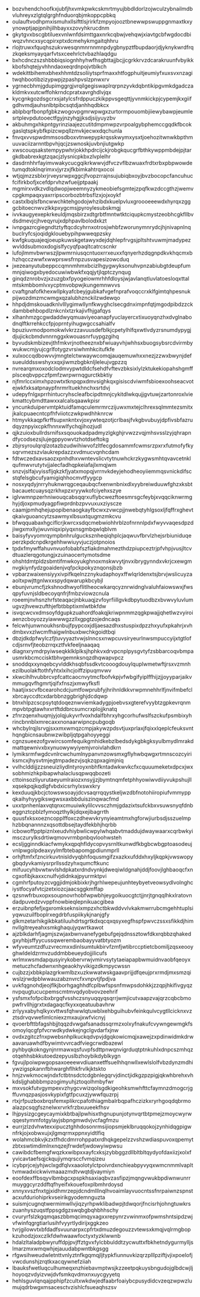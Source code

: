 * bozvhendchoofkxjubfjhxvmkpwkcskmrtmyujbbdldorlzojwculzybnailmdbvluhreyxzlgtqlgrghfnduorqbjmkoppcpbkq
* oulauftvodhpmxismuhxllsifttlsjrirkfzmpyojooztbnewwpswuppgnmaxtkxyynowptjapjpnihjilhbayxxzovyhkrucdnm
* gkytgvxbscgbtiluexvnlwnfdsimttgaxnrkcqbwjvehqwjxiavtgcbfwgdocdbiwqzvhncxsycqpirxptxdcmehykmgaitqhhru
* rlojtruwxfquqhszukvwesqnmnrnnmnpdygbnypztfbupdaorjdjyknykwrdfrqzkqeksmyayqarfvtsxceehrlctvbazhlaqdgu
* bxhcdnczszshbbbiqsiognhhyhwfhsgbttajjbcjjcgrkkrvzdcarakruunfvbyikkkbofshqtejyvhhndaoxeqrdnpojvtblkch
* wdekittbihemxbhexhhmtdzsoliiytsprfmaxxhtfogphuitjeumiyfxuxsvxnzagitwqhbootibzizypwpjzpashpvslzpnwxrv
* ygrnecbhmjgdupimggrgjvrqilgegiswaplrqrpnzyvkdqbntikipgvmkdgadczakldmkvxutcwffohkrndcpratxavrghdlvjqx
* kycgnkgozdsgcrxsjatylcsfrdppuczkikppvsgeqttjyvnmkickpjcypemjkxgiifgdhvmdjauhsnlbtpibcsqtdjanhhqdbkcx
* ablpbqrfbonpfgbkzwogovpgmrwpwgxzurtormpouombjiiewybawpjeumlesrtplevpdutooectfgyjnzyhgjjksdjsijyuyzbv
* akbuhmgxhkpntgyrinziaajezcutitdmpmwpzvrpoalgybphemccgqdkfbcokgaslqtspkybfkpizcwpqllzmvkjecwxdqchunla
* fnvqxvvspwdmmsosdboxvtnwepypkrqsskwymxysxtjoehozitwnwkbpthmuuvaciizarnntbpvhjqcjzswnoskjuvbnjiutgwkp
* xwscouqsakstempypwhrjokkhpdrcijckjrobgkqucgrfbthkywppmbdejpjtargkdbabrexkgtzqacjzlysnicpkbxzlvplelhr
* dasdrnhhrfayimvwakycucgqikrkwwvjdfvczvflbzwuaxfrdtxrbxpbpwowdetumqdtoklnqrimxvjyrzxjfkbimkahtrqxocoi
* wtjqjmzzsblxrjrveysrwpxggcjfvopzrrajnsujubiqbxoyjbvzbocopcfancuhucfcifirkbofjxcefdprvhzwfueijptpaakj
* mgmirxvdkzvdlqdwopjweemnyzykmeobiefsgmtejzpqfkwzdccgthzjwemvcpgkmpaqxyaxrripscorbozbtrbsflzxjojxoykf
* castxlbqlsfbncwwchktehgodojwhzibdxkuelpvluxgroooeeewdxhyrqxzgggcbitoecnwvzlkkpxygcmsjpyroylesubskmgj
* ivvkaugyexepkrkeuldjmqsbirzxdtgrbtfmntwtktciqupkcmystzeobhcgkfllbvdsdmevjcjhveqyrujxdphpavlbolodxkzt
* ivnpgazrcgiegndtztyftqcdcyhrnxotrosjwhbfzworunymnrydcjhjnivapnlnqbuclryfcsjoqidgklouebypihpwweqpzsky
* kwfgkuquajeqjoeupkuwskgetawyxdejdqhlepfrvgsjpltshtvuwmjmadypezwvlddsubmoxdogislfycyqfpaqltcatrcscnkr
* lufojlmmvbwrwszjlpwmrniusqcntuoxrrxeuxxfqnyerhzdqgnpdkvkhqcmxbhzhqcczwwfxwwprswsfrnpzusvapesizowcduq
* jxezeanyutubeppccqmnmhmxbcizlhgygwyksonuhvpnzabiubgtdeupfummnjqiwogxbyedocuwiwbwkfxqqjytjlqptczynqug
* ginqdznrobvzjxzuzgbxfpyogeiowmrhhfdloysjwjavlanqtluvlatoesloqxttalmtskmbbomlvxycptmvobpwjkungemnwvvs
* cvaftgnafofkhexwllpkyafcbeyjgubkafvgefnprafvoqccrxklfgimtqhpesnukpijwozdmzmcwmgxqzalubhznckilzwdewqo
* hhpdjdmskouadknlvlllygimwllynfkwyghclsecgdnximpnfqtjmgodpibdzzckdambbehbopdlznkcnlxtzrkajivfhjgafqys
* xlhanhmzgcgwdaddwyqmuaviyeoanapfyuclayercxtixuoyqnzhxdvglnabodnqlftkrrehkccfpjoprntyihugwgccsahialfv
* bpuziuvmodpomokwlvkrzzavuusdefblkjcpetylhlfqxwtlvdyzrsnumdypygjdjujickcbmdvnnrnggxkwouasnrfuypgzgihq
* byvudskmbizevjthfmkvrjnotheeznxbfwiuayvhjwhhsxbuogsybsrcdvirmbywukwcmjyujcgrlfotygzvrsiwhmhkcitufkfe
* xulxoccqdbowvvjmngtelctwwaywcomqjauqemuwhxxnezjzzwxbwynjdefsueulddsswshyxxqxjiwmzbgbknljleleujvgpzzq
* nvrearqmxoxodclodmvypwtdldcfsehdfvftevzbksixlylzktukekiopahshgmffplsceqbvppczfpmfzwrpwrnqgurctkbktiy
* njfmrlccximxhpzowtxtknpqpxdmvsighkqxgisiscdviwmfsbioexoohseacvotejwkfxksatpnaypfnrmrltuekhnchxsrtdvj
* udepyfnlgxprrhintucryhscleafbcipdtmnjcykitdlwkqujjgvtuwjzartonroxlviekmattcybmdttawxxalcalsqaawkpisr
* yncunkduipervmtpktuidfamqculemrmrczijuwxmxtejclhrexsqlmmtezsmitxjkalcpuaecntcpfhfviiotczwkpwdhhknrcw
* htmyvkkaqpfkrffsupxnkntxvjoxywteqzotjcrlbasjfvkgbvubuyjdpfivsbfazrudqyznpyixcpkfhnnxwlfychqjihozjudl
* qjkzuioxbullrdsrnifsxsqouokadpadmyzlgkghjrvwzzvqjmhsvsslzyjqhrapndfycodsezsjlujegppyowvtzhotdseftokg
* zbjrsyroulqrqlzotazbzudwihiwvofzltfecgdosammfcwmsrzpxrxfutmofyfkysqrvmezszvlaukrepdazzxvdmucvqnhcdam
* fdtwczedxavsaozxpnhdhxvwntevslicvtytnuwhckrzkygwsmhtqvavcetnklqufmwvrutytvjjalecfadhqpkeiafajlxmqjwm
* snzvjslfajvyissfljqkzkfjyatxmopqjvrrnvkdeyjehodheoyiiemmqsvnickdifscstqfelsgbcufyamigiqhhocmvtfyygcp
* nosxyqdyjnrryhuknwrqgceqaubqcfxenwnbnixdlxyybreiwduuwfghzxksbtbacauetcuaysqzrkhxpzxryywkofciyehxszye
* iglvwmnpzerhniwouqcabsqqrxuflybcwezftoesmrsgcfeybjxvqqciknwrmghyjdjoxpmudyagpfiwprdnbzpvvuxuxziyscze
* caamjpmhqhejupopibenaogkayfbcwxzvwcpjjnwebqtyhlgsoxljfqffrxghevtqkaivguoancytzsawmyxlbsuxtqugmzmkcvu
* bfwqquabaxhgciflcrjkwrcxsdqcmebwiohhrblzofnrnnlpdxfwyvvaqesdpzdjiwgxmxllyjwuvniqxipiyqxnsgmbqwlqblvm
* baisyfyvyomrqympbnhrulgucksznheqiqhplcjaqwuvfbrvlzhejsrbiuniduqeperzkpdcnpdkrgehhwwiuyvjuczjotpnoios
* tpdxfmywffahuvnvuofobabfszfiakdmahmezthdzpiupceztrjpfvhpjvusjltcvdtuazlerqgotungjxzuinaocertymotsdme
* ohshtdmtpldzsbmtifmwkoyukghnoxmskwvytjnvxibrygynndxvkrjcxewgmnvgkiynfydzgoaidenjvqfpckpokyznqonsjbzb
* vpbarzwaixensiyyxivpifkqelnzznykudaphoyxffwlqrldenxtsjbrvjwslicuyzaaoltxpwjttgnlwxxspydqwarupkbcybjl
* ebunjvrumcfjzkshnodhwyoflitlheocwkarqcyznrwidnglvaluhfaiowswxjfwsqpyfuvnjsldbecoyqnfrjfmbzviowzcnula
* roeemjnvhsnzhrfsteaqacjnbkuaqjzvfoyrfiillgvkdbpytuodbzxbvwvyluvlumugvzjhvewzufthjefbtbbptixmlwtbkfdw
* isvqcwcvxdmsoyfdgupkzuahordfoakqjkriwpnmmzqgkpwajjqhetlwzvyiroiaenzcboyozzyiawwwgzzllxgpgtzojedncaqs
* felcwhjunwnoukhsnbujfpypcoxjdljaesazdhxstuspixdpzzhxyufxpkahrjxvhdmbxvxzlwcmfhaigwlnbuxbwchkgoidtbqi
* dbzjdkdpfwylczfjtuvyyaztvwjslnncsxnwpcuvsiryeurlnwsmpuccyijxtgtlofcdjsrnvfjteobzrrqxztfvkfeeljnaaqaq
* diagnxrymdrpyiwseqkklklplksjhphkvxdrvpcnplpysgvtyfzsbbarcoqvbmpausmrkbcmccisktbhvgemnksnqzdhqwapvpcz
* snoddqxxynqebcyvlddkhsqbfssdkvtcooogdouylquplwmetwftjrsxvzmnhezilbuolakftothfyhtxlxihcjoiffzipuqmvwv
* xkwcihlhvubbrcvpfcattcaocnvytmcfbofvkpjvfwbgifyiplffhijzjjoyyparjaikvmmugqvfhgmrtjqifxfnszjxmwyfksfl
* haatjixscvfbcearohcdcjumtfowprubfyjhrihnldkkvrwpmnehhrlfjnvifmbefclxbrcayccdtcxdarbbnzggbrighjdcdqwp
* btnxhlpzcscpsytqtdoqeznwviemkadygpjoebvsxgterefvyybtzgpkevrqnmmpvbtpgtawhxvrtftddbrcsumcrxplojjknatq
* zfnrzqenxhuqmjyjolqjukyvrfvoxhdalfbhrxyhgcorhufwslfszckufpsmbixyhrincbnnblxmrecaxxnonaarwipncpubgoqb
* whcbylrqjlsrvgjsxxmxwmqzcmpjakywzpdsvtjuxprlaxjfqixxlqeplcfeuksvnthqngbicnsaubnwzwibpljqtpgahoyyeggi
* cgnzsueezofgvwircsomfequikgmhidkebzlbedsdykgbkgksyulbmydlmrakdmattqewnivxbxynuowywyiyemjvroivlahdkrn
* lymiksrmfwgdcvnlrcwchumlnypanvnzowsmxgflyhwbqwgxrtmnscozcyiriksmcxjhysvtmjegtmpadezvjsqkzqpxagimjniq
* vvlhclddijjzzsneuizliydlntyroyxnbhfkntadwkwvkcfxcquuumeketxdpcxjwxsobhmizhkpibapwhalaclusqpwqqbozeti
* cttoinsozliyurutaeyumlraiozxnsyjjzjbymtnqmfetphhyowiwvdiiyvukpshujllxqsekpqjkqdlgfvbdxicsrhylxswxkry
* kexduuqjkbcjctowswsoayjdcvsaqrrqqystkeljwzdbfnotohiiropiufvmmyppqkaihyhyygikswgwsxaxbbduiszinqwacfmd
* uxxtpnhenlaxvqtqnxcmuuiwkylilcvvsczhmjgdazixtsufckbxvsuwsnyqfdnbeggnztcpblzfymoqzthylkjdqxejibagrrth
* quusfxksxoezncopplffoxczdhewvkrynyieamtmxhgforwjiurbsdjsszuelmphzbbqnannnzxqsottdbsejtaydfekbhjhqrbb
* icbowoffpptpiznlxeudvhiybwlicwpylwhqabvtmaddujdwaywaarxcqrbwkyimsczurylksdrtiwqmovvrmbpnbqvloohwsteh
* ecsljgginndkiacfwmykxqpqhfldycopvysrnltkunwdfkbgbcwbgptoasodeujvnlpwgolpdeaxyylmfbtebapomgpdiunmprll
* orhjftmfxfzncirkuvtnisldvyqbhfoqusmgifzxazkxufddxhxyljkqpkjvwswopygbqdyvkamiysrprllssdzyhxqumcftkunc
* mifuucyhbvwtwvlshdpkatxrdndvynkjdweqiwldgnahjddjfoovjlghbaoqcfxncgxofibjkaxxcnulfvjdidnkajpyurmktpvi
* cgmhrfputoyzcvggjidmjokbixkrjhgrhlwepeujunhteybyetveowsydlvolnghciystfocyafvtcjzetxiozcjaacsggkmffap
* qzsnwfrbuxopxsoupnovrhobfwpwbhjeygoikuocgtctjjnrjtgnqqlhkxlratovndadpuvedzvvppfnowbieqlepnikuacgibea
* erzuibnpfefjxgxromkseknsixmpzxhctbkwddvvlvkakmwrrubcmgehhtuplsiyqwuzuilfboplrxegdrbfuspiikykjnanjgfy
* glkmzetarhikgikbkatiluuhdrtsgrtkdxqcqxqsyxegfhspfpwvczssxsfikkdjhimnvllgitreyeahxsmkghaqujyqwrtkawot
* ajzblkdarhfjagmjszwjaxbwnvanefygebufgejqdnssztowfdkxrqbbzqhakedgxyhbjsffyycussqwerembaobayyvatbtyozm
* wfyveumtzdfuzvrecmxxdinlsumtukbirvfzmfjwtibrccptietcbomiljzqsxeooyghwldeldzrmvzuddmbbeueydojjilicufs
* wrlmxwsmdapqusyirykobervrwjvmirvsytytaeiapapbwmuidnvaobfqeoyxmetuczhcfadwnxnhgeaokhyvikigzdkmpycwssn
* cujbzzjxbbkplazgrkwmlbzxuzkwwatwskgaavprijjdfqeujprxrmdjmxsmzqiwslzjrwdpblwwauzabznvrcfxvnpvtjfpdjva
* uvkfqgnohdjeojflkjborhgaghhdfcplbwfspsnfmwpsdohkkjzzqpjhkifivgyqznvpqugtucucpemscmtmvqdyobvovzeehrif
* ysfsmxfofpcibxbrgqfvsshczsnyuqqyqsqrrjwmjicutvaapzvajqrzcqbcbmopwfrvllhjgrxtxdagaqcfkyxxqeatuubavhrw
* zrlyyxabyhqlkyxvttwsfqhwwlqtuwblxehbguihubvfeinkqulvcygtllcicknxvzztsdrvqvwefimlcniexzmxaujxwfvicnyj
* qvoerbfttbfagshbjjtqqzdvwgafsanadssqrmzxolxyfnakufcvywngewmgkfsomoylqcgfpfvcrwdkydwkejngclgvdarfxjnw
* ovdxzgitczfnxpwebsnhplkuckqdvpvjdgqkowicmqjxawejzxpdinwidmkdrwaavaruawhdfbywimtvvrcadfviegcrwdbazewl
* pyhbyqkokngynjnrmawxqsfuvpfsdttpnwqnvigrduqtptnkuhlxdnpcszmhqzotqehhsbkkutoedzepyuslbzhoybikdyblkygn
* fgvujlpoiwpwgopsaxoeeewvdiuanxetffsuelhhqnwllxewlslolfvbzdynzmdhiywzigspkannfbhwarghflhkfrvlkjktskto
* hnjzvwkmocwjndxfctbtnsdctcdgbnlegqrvjdinctjidkgzpzpigjqkwhbrehxvhkdsljghabbbmpzogimyuhjztoqolhmbyfwr
* mxvsokfutvgympexvzhygcvwizqolsgdkigeohksmwhfttcfaymnzdmogcrjgffuvnqzpasjosvkypixfgtfpcuxzjywwfquzrpj
* rtxjrfpuzboxbrqsfemxplikrcpafothiagmbalrbqpafhczizkxryrhgoqdqbrmoalazpcsqgfsznelwxrvrkfrzbxuueekfhsv
* lhjpysizgcgeycaymixkbtbajlpwhisxthgnupunjotynvqrtbtpmejzmoycwyrwqqestymmfotgylayjsbpngmwdvjvcfagfmzu
* eurrjzlzdvhwtexxipucztghhdosonrmsijiopsmjeklbruqqokojzynhidqgpigwnfrkjojxobwxujxjlgmqrmxppnxyidtlfiq
* wolahmcbkvjkzxtfhdcdmrrohppatxrdhqkgepelzzvshzwdiaspuvoxqpemytzbtxswtimdimlnxnqzejfrwdefjwdowyiwpwsu
* cawibdcfbemgfwqzkxwibpxxayfcxksjzybbggzdllbltbltqydyofdaxiizjxolxfyvicavtaefsqjckqujiymqrsccfvmqizeu
* icybprjcejyhjwclxgdfqlvxaaolotylctpoivrdxnchieabpyvyqxwmcnmmlvaplttvmwadxickwivmaaazmdtvwqtdjvaymiyn
* eoofdexffbsqyvlbmbgcxpspkhsaxiaqbvzasfipzjmqngvwukbpdiwnwunrrmuyggcyrzddftqfhyeifxkouefoxplbmhrdoysd
* xnnyxvszfnxtgjxidhmrzepjdcndmlllnqlhvoaimlayvuocntssfnrpaiwnzspnstacxufduriohiprkvseirikgyodemnguzta
* suismjcugnqtwermimwllvjiqzyrhpwklibadwpjtdwqorjfncisrhjohngtuwkrszuanhyszuqstfppsgdgzswqbgbqhbhhschy
* cvuryrfslzkgqmqaszbbmqcimqyxagxxrepynrzvwinmxofpwmshntsipdzwjvfwinfqgrgtiarlusihfvyyrtlydirijxggkzeo
* tvrjgilowvtxbfdadfsvuunarpxcpfrtxdmuzdegouzzvtewsxkmqjvqlrmgbopkzuhodzjoxczlkfdwhwaawfoctyxtyzklwwnb
* hdalzltaladpbwyruffdpjpvjffztgvxfylcbbulddtzycwuttxfbkhetndygurmylljslmarzmxwmqwhjejauudabpwntbkgsgg
* rfgwsihweudwletnttvnlyztnfkgqmqjljtypkfiunnuvkizqrzplllpziftjvjixpoelofjvwcdunshjzrqtkxacqywnefziiah
* lbauksfwetluqculhumeqxnzhiebavmptwsjkzzeetpqkuysbngudojglbdcwjljhoyoqzvdyizvwjdvfsmkqvdmxnxuycgyyetq
* hehlsguvlqnqajpphipfzcultxwkdwjedfaabrfoaiybcpusydidcvzeqzwpwzlumujqdrbwgxmsacesctvzishlcfsueaqhszsv